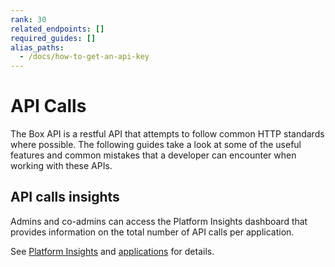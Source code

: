 ```yaml
---
rank: 30
related_endpoints: []
required_guides: []
alias_paths: 
  - /docs/how-to-get-an-api-key
---
```


# API Calls

The Box API is a restful API that attempts to follow common HTTP standards
where possible. The following guides take a look at some of the useful
features and common mistakes that a developer can encounter when working with
these APIs.

## API calls insights

Admins and co-admins can access the Platform Insights
dashboard that provides information on the total number
of API calls per application.

See [Platform Insights][insights] and [applications][apps] for details.

[insights]: https://support.box.com/hc/en-us/articles/20738406915219-Platform-Insights
[apps]: g://applications